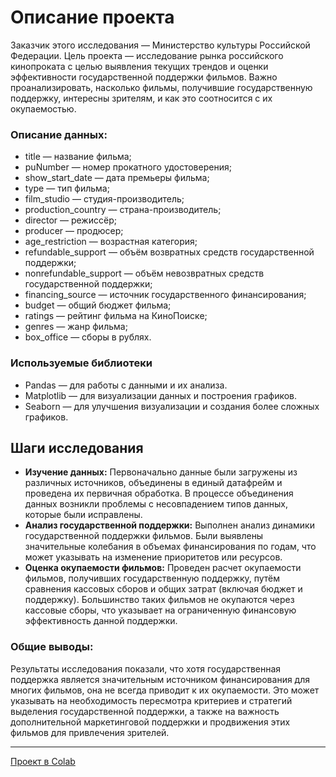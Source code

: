 # Описание проекта
Заказчик этого исследования — Министерство культуры Российской Федерации. Цель проекта — исследование рынка российского кинопроката с целью выявления текущих трендов и оценки эффективности государственной поддержки фильмов. Важно проанализировать, насколько фильмы, получившие государственную поддержку, интересны зрителям, и как это соотносится с их окупаемостью.

### Описание данных:
- title — название фильма;
- puNumber — номер прокатного удостоверения;
- show_start_date — дата премьеры фильма;
- type — тип фильма;
- film_studio — студия-производитель;
- production_country — страна-производитель;
- director — режиссёр;
- producer — продюсер;
- age_restriction — возрастная категория;
- refundable_support — объём возвратных средств государственной поддержки;
- nonrefundable_support — объём невозвратных средств государственной поддержки;
- financing_source — источник государственного финансирования;
- budget — общий бюджет фильма;
- ratings — рейтинг фильма на КиноПоиске;
- genres — жанр фильма;
- box_office — сборы в рублях.

### Используемые библиотеки
- Pandas — для работы с данными и их анализа.
- Matplotlib — для визуализации данных и построения графиков.
- Seaborn — для улучшения визуализации и создания более сложных графиков.

## Шаги исследования
- **Изучение данных:** Первоначально данные были загружены из различных источников, объединены в единый датафрейм и проведена их первичная обработка. В процессе объединения данных возникли проблемы с несовпадением типов данных, которые были исправлены.
- **Анализ государственной поддержки:** Выполнен анализ динамики государственной поддержки фильмов. Были выявлены значительные колебания в объемах финансирования по годам, что может указывать на изменение приоритетов или ресурсов.
- **Оценка окупаемости фильмов:** Проведен расчет окупаемости фильмов, получивших государственную поддержку, путём сравнения кассовых сборов и общих затрат (включая бюджет и поддержку). Большинство таких фильмов не окупаются через кассовые сборы, что указывает на ограниченную финансовую эффективность данной поддержки.

### Общие выводы:
Результаты исследования показали, что хотя государственная поддержка является значительным источником финансирования для многих фильмов, она не всегда приводит к их окупаемости. Это может указывать на необходимость пересмотра критериев и стратегий выделения государственной поддержки, а также на важность дополнительной маркетинговой поддержки и продвижения этих фильмов для привлечения зрителей.

---
[Проект в Colab](https://colab.research.google.com/drive/133dAoiNfaZcTma-sPF6C6nZtD1bT13cm?usp=sharing)
